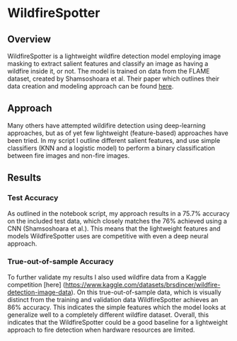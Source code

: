 # WildfireSpotter
## Overview
WildfireSpotter is a lightweight wildfire detection model employing image masking to extract salient features and classify an image as having a wildfire inside it, or not. The model is trained on data from the FLAME dataset, created by Shamsoshoara et al. Their paper which outlines their data creation and modeling approach can be found [here](https://arxiv.org/pdf/2012.14036v1.pdf). 

## Approach
Many others have attempted wildifire detection using deep-learning approaches, but as of yet few lightweight (feature-based) approaches have been tried. In my script I outline different salient features, and use simple classifiers (KNN and a logistic model) to perform a binary classification between fire images and non-fire images. 

## Results
### Test Accuracy
As outlined in the notebook script, my approach results in a 75.7% accuracy on the included test data, which closely matches the 76% achieved using a CNN (Shamsoshoara et al.). This means that the lightweight features and models WildfireSpotter uses are competitive with even a deep neural approach. 
### True-out-of-sample Accuracy
To further validate my results I also used wildfire data from a Kaggle competition [here] (https://www.kaggle.com/datasets/brsdincer/wildfire-detection-image-data). On this true-out-of-sample data, which is visually distinct from the training and validation data WildfireSpotter achieves an 86% accuracy. This indicates the simple features which the model looks at generalize well to a completely different wildfire dataset. Overall, this indicates that the WildfireSpotter could be a good baseline for a lightweight approach to fire detection when hardware resources are limited. 
